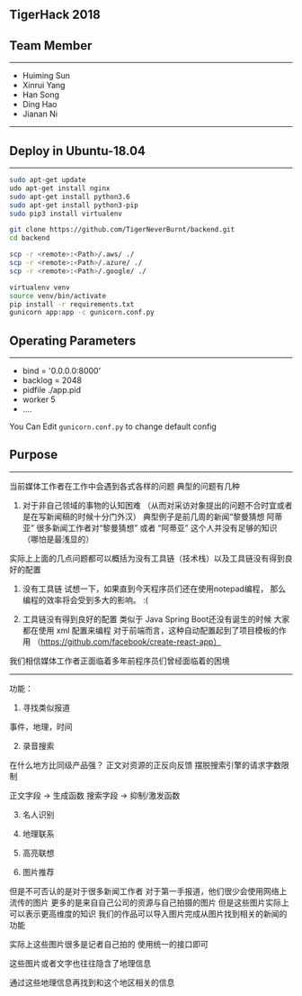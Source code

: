 ## TigerHack 2018

## Team Member

---

- Huiming Sun
- Xinrui Yang
- Han Song
- Ding Hao
- Jianan Ni

---

## Deploy in Ubuntu-18.04

---

```bash
sudo apt-get update
udo apt-get install nginx
sudo apt-get install python3.6
sudo apt-get install python3-pip
sudo pip3 install virtualenv
```

```bash
git clone https://github.com/TigerNeverBurnt/backend.git
cd backend
```

```bash
scp -r <remote>:<Path>/.aws/ ./
scp -r <remote>:<Path>/.azure/ ./
scp -r <remote>:<Path>/.google/ ./
```

```bash
virtualenv venv 
source venv/bin/activate
pip install -r requirements.txt
gunicorn app:app -c gunicorn.conf.py
```

## Operating Parameters

---

- bind = '0.0.0.0:8000'
- backlog = 2048
- pidfile ./app.pid
- worker 5
- ....

You Can Edit `gunicorn.conf.py` to change default config 


## Purpose

---

当前媒体工作者在工作中会遇到各式各样的问题
典型的问题有几种

1. 对于非自己领域的事物的认知困难 （从而对采访对象提出的问题不合时宜或者是在写新闻稿的时候十分门外汉）
典型例子是前几周的新闻“黎曼猜想 阿蒂亚”
很多新闻工作者对“黎曼猜想” 或者 “阿蒂亚” 这个人并没有足够的知识（哪怕是最浅显的）

实际上上面的几点问题都可以概括为没有工具链（技术栈）以及工具链没有得到良好的配置

1. 没有工具链
试想一下，如果直到今天程序员们还在使用notepad编程，
那么编程的效率将会受到多大的影响。 :(

2. 工具链没有得到良好的配置
类似于 Java Spring Boot还没有诞生的时候
大家都在使用 xml 配置来编程
对于前端而言，这种自动配置起到了项目模板的作用
（https://github.com/facebook/create-react-app）

我们相信媒体工作者正面临着多年前程序员们曾经面临着的困境
 

---

功能：

1. 寻找类似报道

事件，地理，时间

2. 录音搜索

在什么地方比同级产品强？
正文对资源的正反向反馈
摆脱搜索引擎的请求字数限制


正文字段 -> 生成函数
搜索字段 -> 抑制/激发函数

3. 名人识别


4. 地理联系


5. 高亮联想

6. 图片推荐

但是不可否认的是对于很多新闻工作者
对于第一手报道，他们很少会使用网络上流传的图片
更多的是来自自己公司的资源与自己拍摄的图片
但是这些图片实际上可以表示更高维度的知识
我们的作品可以导入图片完成从图片找到相关的新闻的功能

实际上这些图片很多是记者自己拍的
使用统一的接口即可

这些图片或者文字也往往隐含了地理信息

通过这些地理信息再找到和这个地区相关的信息
